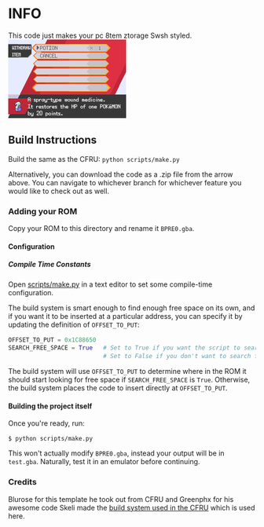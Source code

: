 # INFO
This code just makes your pc 8tem ztorage Swsh styled.
![](1636_-_Pokemon_Fire_Red_USquirrels_1648130502889.png)
## Build Instructions

Build the same as the CFRU:  `python scripts/make.py`

Alternatively, you can download the code as a .zip file from the arrow above.  You can navigate to whichever branch for whichever feature you would like to check out as well.

### Adding your ROM

Copy your ROM to this directory and rename it `BPRE0.gba`.

#### Configuration

##### Compile Time Constants

Open [scripts/make.py](https://github.com/BluRosie/firegold-code/blob/template/scripts/make.py#L12) in a text editor to set some compile-time configuration.

The build system is smart enough to find enough free space on its own, and if you want it to be inserted at a particular address, you can specify it by updating the definition of `OFFSET_TO_PUT`:

```python
OFFSET_TO_PUT = 0x1C88650
SEARCH_FREE_SPACE = True   # Set to True if you want the script to search for free space
                           # Set to False if you don't want to search for free space as you for example update the engine
```

The build system will use `OFFSET_TO_PUT` to determine where in the ROM it should start looking for free space if `SEARCH_FREE_SPACE` is `True`.  Otherwise, the build system places the code to insert directly at `OFFSET_TO_PUT`.

#### Building the project itself

Once you're ready, run:

```shell
$ python scripts/make.py
```

This won't actually modify `BPRE0.gba`, instead your output will be in `test.gba`. Naturally, test it in an emulator before continuing.

### Credits

Blurose for this template he took out from CFRU and Greenphx for his awesome code
Skeli made the [build system used in the CFRU](https://github.com/Skeli789/Complete-Fire-Red-Upgrade) which is used here.
